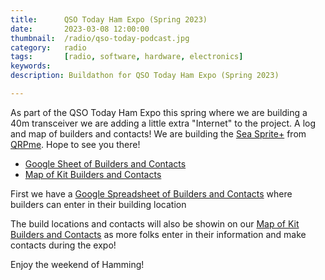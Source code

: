 ```yaml
---
title: 		QSO Today Ham Expo (Spring 2023)
date: 		2023-03-08 12:00:00
thumbnail: 	/radio/qso-today-podcast.jpg
category: 	radio
tags: 		[radio, software, hardware, electronics]
keywords:   
description: Buildathon for QSO Today Ham Expo (Spring 2023)

---
```

As part of the QSO Today Ham Expo this spring where we are building a 40m transceiver we are adding a little extra "Internet" to the project. A log and map of builders and contacts! We are building the [Sea Sprite+](http://qrpme.com/?p=product&id=QSO9) from [QRPme](http://qrpme.com). Hope to see you there!

- [Google Sheet of Builders and Contacts](https://docs.google.com/spreadsheets/d/1D5R-rveW2zztQAyE6ZprIlaryfo-Mc3ILt1jF31jO1E/edit#gid=0)
- [Map of Kit Builders and Contacts](https://stephenhouser.com/qso-mapper/qso-today.html)

First we have a [Google Spreadsheet of Builders and Contacts](https://docs.google.com/spreadsheets/d/1D5R-rveW2zztQAyE6ZprIlaryfo-Mc3ILt1jF31jO1E/edit#gid=0) where builders can enter in their building location

The build locations and contacts will also be showin on our [Map of Kit Builders and Contacts](https://stephenhouser.com/qso-mapper/qso-today.html) as more folks enter in their information and make contacts during the expo!


Enjoy the weekend of Hamming!
